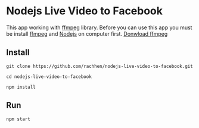 # Nodejs Live Video to Facebook

This app working with [ffmpeg](https://ffmpeg.org/) library. Before you can use this app you must be install [ffmpeg](https://ffmpeg.org/) and [Nodejs](https://nodejs.org/) on computer first.
[Donwload ffmpeg](https://ffmpeg.org/download.html)

## Install

```
git clone https://github.com/rachhen/nodejs-live-video-to-facebook.git

cd nodejs-live-video-to-facebook

npm install
```

## Run

```
npm start
```
